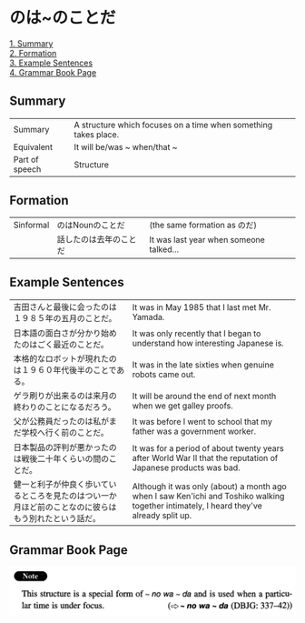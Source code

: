 # のは~のことだ

[1. Summary](#summary)<br>
[2. Formation](#formation)<br>
[3. Example Sentences](#example-sentences)<br>
[4. Grammar Book Page](#grammar-book-page)<br>


## Summary

<table><tr>   <td>Summary</td>   <td>A structure which focuses on a time when something takes place.</td></tr><tr>   <td>Equivalent</td>   <td>It will be/was ~ when/that ~</td></tr><tr>   <td>Part of speech</td>   <td>Structure</td></tr></table>

## Formation

<table class="table"><tbody><tr class="tr head"><td class="td"><span class="bold">Sinformal</span></td><td class="td"><span class="concept">のは</span><span>Noun</span><span class="concept">のことだ</span></td><td class="td"><span>(the same formation as のだ)</span> </td></tr><tr class="tr"><td class="td"></td><td class="td"><span>話した</span><span class="concept">のは</span><span>去年</span><span class="concept">のことだ</span></td><td class="td"><span>It was last year when someone talked…</span></td></tr></tbody></table>

## Example Sentences

<table><tr>   <td>吉田さんと最後に会ったのは１９８５年の五月のことだ。</td>   <td>It was in May 1985 that I last met Mr. Yamada.</td></tr><tr>   <td>日本語の面白さが分かり始めたのはごく最近のことだ。</td>   <td>It was only recently that I began to understand how interesting Japanese is.</td></tr><tr>   <td>本格的なロボットが現れたのは１９６０年代後半のことである。</td>   <td>It was in the late sixties when genuine robots came out.</td></tr><tr>   <td>ゲラ刷りが出来るのは来月の終わりのことになるだろう。</td>   <td>It will be around the end of next month when we get galley proofs.</td></tr><tr>   <td>父が公務員だったのは私がまだ学校へ行く前のことだ。</td>   <td>It was before I went to school that my father was a government worker.</td></tr><tr>   <td>日本製品の評判が悪かったのは戦後二十年くらいの間のことだ。</td>   <td>It was for a period of about twenty years after World War II that the reputation of Japanese products was bad.</td></tr><tr>   <td>健一と利子が仲良く歩いているところを見たのはつい一か月ほど前のことなのに彼らはもう別れたという話だ。</td>   <td>Although it was only (about) a month ago when I saw Ken'ichi and Toshiko walking together intimately, I heard they've already split up.</td></tr></table>

## Grammar Book Page

![](../img/Intermediateのは～のことだ.png)

